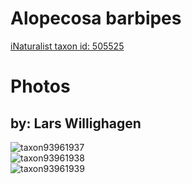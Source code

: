 
Alopecosa barbipes
==================
  
[iNaturalist taxon id: 505525](https://www.inaturalist.org/taxa/505525)
# Photos

## by: Lars Willighagen
  
![taxon93961937](https://inaturalist-open-data.s3.amazonaws.com/photos/100746612/medium.jpeg)  
![taxon93961938](https://inaturalist-open-data.s3.amazonaws.com/photos/100746641/medium.jpeg)  
![taxon93961939](https://inaturalist-open-data.s3.amazonaws.com/photos/100746627/medium.jpeg)